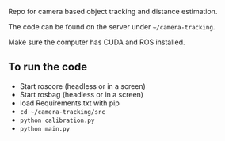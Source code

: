 Repo for camera based object tracking and distance estimation.

The code can be found on the server under `~/camera-tracking`. 

Make sure the computer has CUDA and ROS installed.

## To run the code

* Start roscore (headless or in a screen)
* Start rosbag (headless or in a screen)
* load Requirements.txt with pip
* `cd ~/camera-tracking/src`
* `python calibration.py`
* `python main.py`
